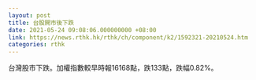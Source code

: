 ```yaml
---
layout: post
title: 台股開市後下跌
date: 2021-05-24 09:08:06.000000000 +08:00
link: https://news.rthk.hk/rthk/ch/component/k2/1592321-20210524.htm
categories: rthk
---
```


台灣股市下跌。加權指數較早時報16168點，跌133點，跌幅0.82%。
